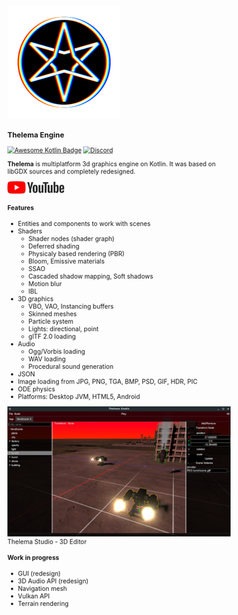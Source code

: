 ![logo](images/thelema-logo-256.png)
### Thelema Engine

[![Awesome Kotlin Badge](https://kotlin.link/awesome-kotlin.svg)](https://github.com/KotlinBy/awesome-kotlin)
[![Discord](https://img.shields.io/discord/904058648572072038)](https://discord.gg/6j9tBJBE9g)

**Thelema** is multiplatform 3d graphics engine on Kotlin. It was based on libGDX sources and completely redesigned.

[![youtube](images/youtube.png)](https://www.youtube.com/playlist?list=PLS4PI9m5p5MmodmfBNVft1_mUges3x35O)

#### Features
* Entities and components to work with scenes
* Shaders
  * Shader nodes (shader graph)
  * Deferred shading
  * Physicaly based rendering (PBR)
  * Bloom, Emissive materials
  * SSAO
  * Cascaded shadow mapping, Soft shadows
  * Motion blur
  * IBL
* 3D graphics
  * VBO, VAO, Instancing buffers
  * Skinned meshes
  * Particle system
  * Lights: directional, point
  * glTF 2.0 loading
* Audio
  * Ogg/Vorbis loading
  * WAV loading
  * Procedural sound generation
* JSON
* Image loading from JPG, PNG, TGA, BMP, PSD, GIF, HDR, PIC
* ODE physics
* Platforms: Desktop JVM, HTML5, Android

![logo](images/screenshot.png)
Thelema Studio - 3D Editor

#### Work in progress
* GUI (redesign)
* 3D Audio API (redesign)
* Navigation mesh
* Vulkan API
* Terrain rendering
